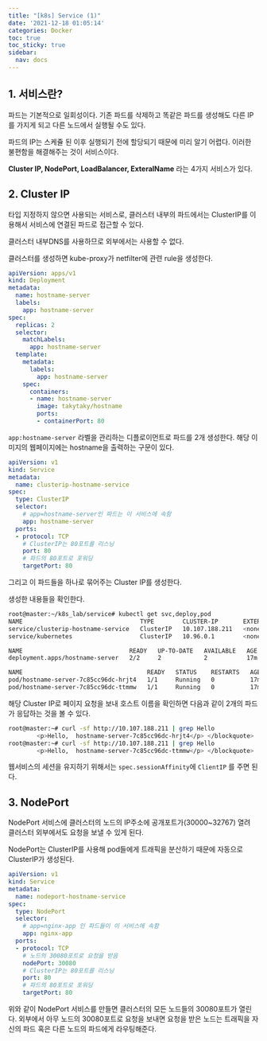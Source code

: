 ```yaml
---
title: "[k8s] Service (1)"
date: '2021-12-18 01:05:14'
categories: Docker
toc: true
toc_sticky: true
sidebar:
  nav: docs
---
```

## 1. 서비스란?

파드는 기본적으로 일회성이다. 기존 파드를 삭제하고 똑같은 파드를 생성해도 다른 IP를 가지게 되고 다른 노드에서 실행될 수도 있다. 

파드의 IP는 스케쥴 된 이후 실행되기 전에 할당되기 때문에 미리 알기 어렵다. 이러한 불편함을 해결해주는 것이 서비스이다.

**Cluster IP, NodePort, LoadBalancer, ExteralName** 라는 4가지 서비스가 있다.



## 2. Cluster IP

타입 지정하지 않으면 사용되는 서비스로, 클러스터 내부의 파드에서는 ClusterIP를 이용해서 서비스에 연결된 파드로 접근할 수 있다. 

클러스터 내부DNS를  사용하므로 외부에서는 사용할 수 없다.

클러스터를 생성하면 kube-proxy가 netfilter에 관련 rule을 생성한다.



```yaml
apiVersion: apps/v1
kind: Deployment
metadata:
  name: hostname-server
  labels:
    app: hostname-server
spec:
  replicas: 2
  selector:
    matchLabels:
      app: hostname-server
  template:
    metadata:
      labels:
        app: hostname-server
    spec:
      containers:
      - name: hostname-server
        image: takytaky/hostname
        ports:
        - containerPort: 80
```

```app:hostname-server``` 라벨을 관리하는 디플로이먼트로 파드를 2개 생성한다. 해당 이미지의 웹페이지에는 hostname을 출력하는 구문이 있다.



```yaml
apiVersion: v1
kind: Service
metadata:
  name: clusterip-hostname-service
spec:
  type: ClusterIP
  selector:
    # app=hostname-server인 파드는 이 서비스에 속함
    app: hostname-server
  ports:
  - protocol: TCP
    # ClusterIP는 80포트를 리스닝
    port: 80
    # 파드의 80포트로 포워딩
    targetPort: 80
```

그리고 이 파드들을 하나로 묶어주는 Cluster IP를 생성한다. 

생성한 내용들을 확인한다.

```bash
root@master:~/k8s_lab/service# kubectl get svc,deploy,pod
NAME                                 TYPE        CLUSTER-IP       EXTERNAL-IP   PORT(S)   AGE
service/clusterip-hostname-service   ClusterIP   10.107.188.211   <none>        80/TCP    17m
service/kubernetes                   ClusterIP   10.96.0.1        <none>        443/TCP   25d

NAME                              READY   UP-TO-DATE   AVAILABLE   AGE
deployment.apps/hostname-server   2/2     2            2           17m

NAME                                   READY   STATUS    RESTARTS   AGE
pod/hostname-server-7c85cc96dc-hrjt4   1/1     Running   0          17m
pod/hostname-server-7c85cc96dc-ttmmw   1/1     Running   0          17m
```

해당 Cluster IP로 페이지 요청을 보내 호스트 이름을 확인하면 다음과 같이 2개의 파드가 응답하는 것을 볼 수 있다.

```bash
root@master:~# curl -sf http://10.107.188.211 | grep Hello
        <p>Hello,  hostname-server-7c85cc96dc-hrjt4</p> </blockquote>
root@master:~# curl -sf http://10.107.188.211 | grep Hello
        <p>Hello,  hostname-server-7c85cc96dc-ttmmw</p> </blockquote>
```



웹서비스의 세션을 유지하기 위해서는 ```spec.sessionAffinity```에 ```ClientIP``` 를 주면 된다.



## 3. NodePort

NodePort 서비스에 클러스터의 노드의 IP주소에 공개포트가(30000~32767) 열려 클러스터 외부에서도 요청을 보낼 수 있게 된다.

NodePort는 ClusterIP를 사용해 pod들에게 트래픽을 분산하기 때문에 자동으로 ClusterIP가 생성된다. 

```yaml
apiVersion: v1
kind: Service
metadata:
  name: nodeport-hostname-service
spec:
  type: NodePort
  selector:
    # app=nginx-app 인 파드들이 이 서비스에 속함
    app: nginx-app
  ports:
  - protocol: TCP
    # 노드의 30080포트로 요청을 받음
    nodePort: 30080
    # ClusterIP는 80포트를 리스닝
    port: 80
    # 파드의 80포트로 포워딩
    targetPort: 80
```

위와 같이 NodePort 서비스를 만들면 클러스터의 모든 노드들의 30080포트가 열린다. 외부에서 아무 노드의 30080포트로 요청을 보내면 요청을 받은 노드는 트래픽을 자신의 파드 혹은 다른 노드의 파드에게 라우팅해준다.
